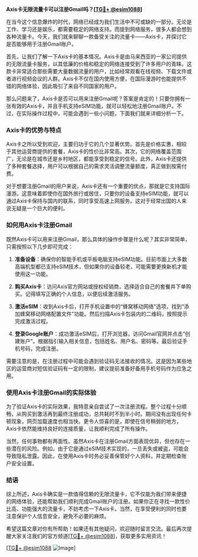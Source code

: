 **Axis卡无限流量卡可以注册Gmail吗？[[TG💪+ @esim1088](https://t.me/s/esim1088)]**

在当今这个信息爆炸的时代，网络已经成为我们生活中不可或缺的一部分。无论是工作、学习还是娱乐，都需要稳定的网络支持。而提到网络服务，很多人都会想到各种流量卡。今天，我们就来聊聊一款备受关注的流量卡——Axis卡，并探讨它是否能够用于注册Gmail账户。

首先，让我们了解一下Axis卡的基本情况。Axis卡是由马来西亚的一家公司提供的无限流量卡服务，以其低廉的价格和稳定的网络连接受到了许多用户的青睐。这款卡非常适合那些需要大量数据流量的用户，比如经常观看在线视频、下载文件或者进行视频会议的人群。Axis卡不仅在国内使用方便，在国际漫游时也能提供不错的网络体验，因此吸引了来自不同国家的用户。

那么问题来了，Axis卡是否可以用来注册Gmail呢？答案是肯定的！只要你拥有一张有效的Axis卡，并且手机支持eSIM功能，就可以轻松地注册Gmail账户。不过，在实际操作过程中，可能会遇到一些小问题，下面我们就来详细分析一下。

### Axis卡的优势与特点

Axis卡之所以受到欢迎，主要归功于它的几个显著优势。首先是价格实惠，相较于其他运营商提供的套餐，Axis卡的性价比非常高。其次，它的网络覆盖范围广，无论是在城市还是乡村地区，都能享受到稳定的信号。此外，Axis卡还提供了多种套餐选择，用户可以根据自己的需求灵活调整流量额度，真正做到按需付费。

对于想要注册Gmail的用户来说，Axis卡还有一个重要的优点，那就是它支持国际漫游。这意味着即使你在国外旅行或居住，只要你的设备支持eSIM功能，就可以通过Axis卡保持与国内的联系，同时享受高速上网服务。这对于经常出国的人来说无疑是一个巨大的便利。

### 如何用Axis卡注册Gmail

既然Axis卡可以用来注册Gmail，那么具体的操作步骤是什么呢？其实非常简单，只需按照以下几步即可完成：

1. **准备设备**：确保你的智能手机或平板电脑支持eSIM功能。目前市面上大多数高端机型都已支持eSIM技术，但如果你的设备较老，可能需要更换新机才能使用这一功能。

2. **购买Axis卡**：访问Axis官方网站或授权经销商，选择适合自己的套餐并下单购买。记得填写正确的个人信息，以便后续激活服务。

3. **激活eSIM**：收到Axis卡后，打开手机设置中的“蜂窝移动网络”选项，找到“添加蜂窝移动网络配置文件”功能。然后扫描Axis卡包装内的二维码，按照提示完成激活过程。

4. **登录Google账户**：成功激活eSIM后，打开浏览器，访问Gmail官网并点击“创建账户”。根据指引输入相关信息，包括姓名、用户名、密码等。最后验证手机号码，完成注册。

需要注意的是，在注册过程中可能会遇到验证码无法接收的情况。这是因为某些地区的运营商对短信验证码有一定的限制，建议提前准备好备用手机号码作为应急之用。

### 使用Axis卡注册Gmail的实际体验

为了验证Axis卡的实际效果，我特意亲自尝试了一次注册流程。整个过程十分顺畅，从购买到激活再到最终注册成功，总共耗时不到半小时。期间没有出现任何卡顿现象，网页加载速度也相当快。更令人惊喜的是，即使在信号稍弱的地方，Axis卡依然能维持良好的连接质量，让我顺利完成了所有操作。

当然，任何事物都有两面性。虽然Axis卡在注册Gmail方面表现优异，但也存在一些潜在的风险。例如，由于它是通过eSIM技术实现的，一旦丢失或被盗，可能会导致隐私泄露。因此，在使用Axis卡时务必妥善保管好个人资料，并定期检查账户安全设置。

### 结语

综上所述，Axis卡确实是一款值得信赖的无限流量卡，它不仅能为我们带来便捷的网络体验，还能帮助我们顺利完成Gmail账户的注册。如果你正在寻找一款性价比高、功能强大的流量卡，不妨考虑一下Axis卡。当然，在享受便利的同时也要注意保护个人信息安全，避免不必要的麻烦。

希望这篇文章对你有所帮助！如果还有其他疑问，欢迎随时留言交流。最后再次提醒大家关注我们的官方频道[[TG💪+ @esim1088](https://t.me/s/esim1088)]，获取更多实用资讯！

[[TG💪+ @esim1088](https://t.me/s/esim1088) ![Image](https://i.postimg.cc/4NQfJmqS/Snipaste-2025-05-13-00-14-12.png)]